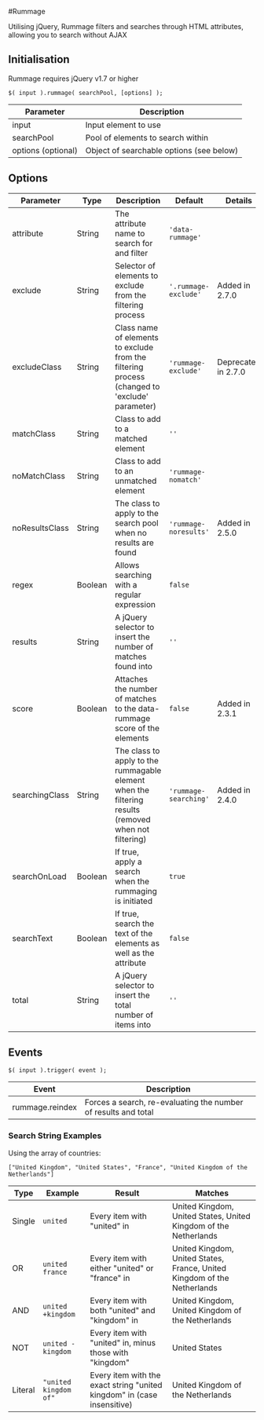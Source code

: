 #Rummage

Utilising jQuery, Rummage filters and searches through HTML attributes, allowing you to search without AJAX



## Initialisation

Rummage requires jQuery v1.7 or higher

`$( input ).rummage( searchPool, [options] );`

| Parameter          | Description                              |
| ------------------ | ---------------------------------------- |
| input              | Input element to use                     |
| searchPool         | Pool of elements to search within        |
| options (optional) | Object of searchable options (see below) |



## Options

| Parameter      | Type    | Description                                                                                                           | Default                   | Details             |
| -------------- | ------- | --------------------------------------------------------------------------------------------------------------------- | ------------------------- | ------------------- |
| attribute      | String  | The attribute name to search for and filter                                                                           | `'data-rummage'`          |                     |
| exclude        | String  | Selector of elements to exclude from the filtering process                                                            | `'.rummage-exclude'`      | Added in 2.7.0      |
| excludeClass   | String  | Class name of elements to exclude from the filtering process (changed to 'exclude' parameter)                         | `'rummage-exclude'`       | Deprecated in 2.7.0 |
| matchClass     | String  | Class to add to a matched element                                                                                     | `''`                      |                     |
| noMatchClass   | String  | Class to add to an unmatched element                                                                                  | `'rummage-nomatch'`       |                     |
| noResultsClass | String  | The class to apply to the search pool when no results are found                                                       | `'rummage-noresults'`     | Added in 2.5.0      |
| regex          | Boolean | Allows searching with a regular expression                                                                            | `false`                   |                     |
| results        | String  | A jQuery selector to insert the number of matches found into                                                          | `''`                      |                     |
| score          | Boolean | Attaches the number of matches to the data-rummage score of the elements                                              | `false`                   | Added in 2.3.1      |
| searchingClass | String  | The class to apply to the rummagable element when the filtering results (removed when not filtering)                  | `'rummage-searching'`     | Added in 2.4.0      |
| searchOnLoad   | Boolean | If true, apply a search when the rummaging is initiated                                                               | `true`                    |                     |
| searchText     | Boolean | If true, search the text of the elements as well as the attribute                                                     | `false`                   |                     |
| total          | String  | A jQuery selector to insert the total number of items into                                                            | `''`                      |                     |



## Events

`$( input ).trigger( event );`

| Event           | Description                                                    |
| --------------- | -------------------------------------------------------------- |
| rummage.reindex | Forces a search, re-evaluating the number of results and total |



### Search String Examples

Using the array of countries:

`["United Kingdom", "United States", "France", "United Kingdom of the Netherlands"]`

| Type    | Example               | Result                                                                  | Matches                                                                  |
| ------- | --------------------- | ----------------------------------------------------------------------- | ------------------------------------------------------------------------ |
| Single  | `united`              | Every item with "united" in                                             | United Kingdom, United States, United Kingdom of the Netherlands         |
| OR      | `united france`       | Every item with either "united" or "france" in                          | United Kingdom, United States, France, United Kingdom of the Netherlands |
| AND     | `united +kingdom`     | Every item with both "united" and "kingdom" in                          | United Kingdom, United Kingdom of the Netherlands                        |
| NOT     | `united -kingdom`     | Every item with "united" in, minus those with "kingdom"                 | United States                                                            |
| Literal | `"united kingdom of"` | Every item with the exact string "united kingdom" in (case insensitive) | United Kingdom of the Netherlands                                        |
